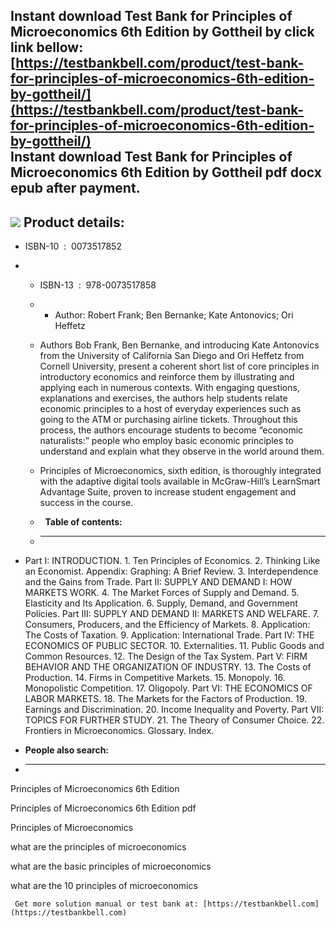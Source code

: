 Instant download **Test Bank for Principles of Microeconomics 6th Edition by Gottheil** by click link bellow:  
[https://testbankbell.com/product/test-bank-for-principles-of-microeconomics-6th-edition-by-gottheil/](https://testbankbell.com/product/test-bank-for-principles-of-microeconomics-6th-edition-by-gottheil/)  
**Instant download Test Bank for Principles of Microeconomics 6th Edition by Gottheil pdf docx epub after payment.**
--------------------------------------------------------------------------------------------------------------------


![](https://testbankbell.com/wp-content/uploads/2023/05/Principles-of-Microeconomics-6e-Gottheil.jpg)
**Product details:**
--------------------


* ISBN-10 ‏ : ‎ 0073517852
* * ISBN-13 ‏ : ‎ 978-0073517858
  * * Author: Robert Frank; Ben Bernanke; Kate Antonovics; Ori Heffetz
   
  * Authors Bob Frank, Ben Bernanke, and introducing Kate Antonovics from the University of California San Diego and Ori Heffetz from Cornell University, present a coherent short list of core principles in introductory economics and reinforce them by illustrating and applying each in numerous contexts. With engaging questions, explanations and exercises, the authors help students relate economic principles to a host of everyday experiences such as going to the ATM or purchasing airline tickets. Throughout this process, the authors encourage students to become “economic naturalists:” people who employ basic economic principles to understand and explain what they observe in the world around them.
 
  * Principles of Microeconomics, sixth edition, is thoroughly integrated with the adaptive digital tools available in McGraw-Hill’s LearnSmart Advantage Suite, proven to increase student engagement and success in the course.
  *   **Table of contents:**
  * ------------------------
 
* Part I: INTRODUCTION. 1. Ten Principles of Economics. 2. Thinking Like an Economist. Appendix: Graphing: A Brief Review. 3. Interdependence and the Gains from Trade. Part II: SUPPLY AND DEMAND I: HOW MARKETS WORK. 4. The Market Forces of Supply and Demand. 5. Elasticity and Its Application. 6. Supply, Demand, and Government Policies. Part III: SUPPLY AND DEMAND II: MARKETS AND WELFARE. 7. Consumers, Producers, and the Efficiency of Markets. 8. Application: The Costs of Taxation. 9. Application: International Trade. Part IV: THE ECONOMICS OF PUBLIC SECTOR. 10. Externalities. 11. Public Goods and Common Resources. 12. The Design of the Tax System. Part V: FIRM BEHAVIOR AND THE ORGANIZATION OF INDUSTRY. 13. The Costs of Production. 14. Firms in Competitive Markets. 15. Monopoly. 16. Monopolistic Competition. 17. Oligopoly. Part VI: THE ECONOMICS OF LABOR MARKETS. 18. The Markets for the Factors of Production. 19. Earnings and Discrimination. 20. Income Inequality and Poverty. Part VII: TOPICS FOR FURTHER STUDY. 21. The Theory of Consumer Choice. 22. Frontiers in Microeconomics. Glossary. Index.
* **People also search:**
* -----------------------

Principles of Microeconomics 6th Edition

Principles of Microeconomics 6th Edition pdf

Principles of Microeconomics

what are the principles of microeconomics

what are the basic principles of microeconomics

what are the 10 principles of microeconomics




     Get more solution manual or test bank at: [https://testbankbell.com](https://testbankbell.com)
